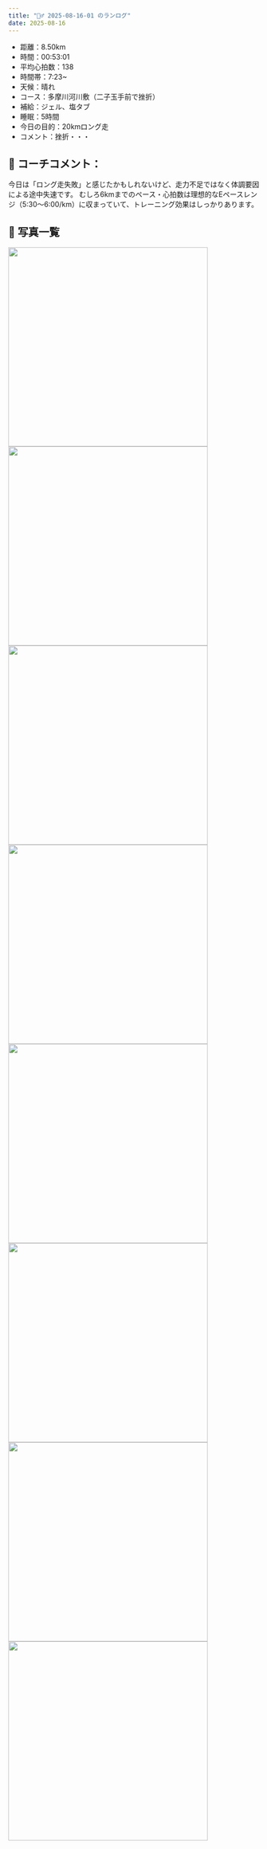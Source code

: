 ```yaml
---
title: "🏃‍♂️ 2025-08-16-01 のランログ"
date: 2025-08-16
---
```


- 距離：8.50km
- 時間：00:53:01
- 平均心拍数：138
- 時間帯：7:23~
- 天候：晴れ
- コース：多摩川河川敷（二子玉手前で挫折）
- 補給：ジェル、塩タブ
- 睡眠：5時間
- 今日の目的：20kmロング走
- コメント：挫折・・・

## 📝 コーチコメント：
今日は「ロング走失敗」と感じたかもしれないけど、走力不足ではなく体調要因による途中失速です。
むしろ6kmまでのペース・心拍数は理想的なEペースレンジ（5:30〜6:00/km）に収まっていて、トレーニング効果はしっかりあります。

## 📸 写真一覧
<img src="{{ \'/images/2025-08-16-01/24C61D75-8E6C-4CDF-8E74-C527F9FB45CB.JPG\' | relative_url }}" width="400" />
<img src="{{ \'/images/2025-08-16-01/IMG_5221.PNG\' | relative_url }}" width="400" />
<img src="{{ \'/images/2025-08-16-01/IMG_5222.PNG\' | relative_url }}" width="400" />
<img src="{{ \'/images/2025-08-16-01/IMG_5223.PNG\' | relative_url }}" width="400" />
<img src="{{ \'/images/2025-08-16-01/IMG_5224.PNG\' | relative_url }}" width="400" />
<img src="{{ \'/images/2025-08-16-01/IMG_5225.PNG\' | relative_url }}" width="400" />
<img src="{{ \'/images/2025-08-16-01/IMG_5226.PNG\' | relative_url }}" width="400" />
<img src="{{ \'/images/2025-08-16-01/IMG_5227.PNG\' | relative_url }}" width="400" />
